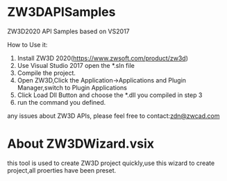 # ZW3DAPISamples
ZW3D2020 API Samples based on VS2017

How to Use it:
1. Install ZW3D 2020(https://www.zwsoft.com/product/zw3d)
2. Use Visual Studio 2017 open the *.sln file
3. Compile the project.
4. Open ZW3D,Click the Application->Applications and Plugin Manager,switch to Plugin Applications
5. Click Load Dll Button and choose the *.dll you compiled in step 3
6. run the command you defined.

any issues about ZW3D APIs, please feel free to contact:zdn@zwcad.com

# About ZW3DWizard.vsix
  this tool is used to create ZW3D project quickly,use this wizard to create project,all proerties have been preset.
